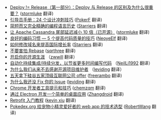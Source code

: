* [Deploy != Release（第一部分）：Deploy 与 Release 的区别及为什么很重要？](https://juejin.im/post/5ad80983f265da505c3c1b3a) ([stormluke](https://github.com/stormluke) 翻译)
* [引导员手册：24 个设计冲刺技巧](https://juejin.im/post/5ae3254d6fb9a07abc29a741) ([PokerF](https://github.com/PokerF) 翻译)
* [简短而又完全精确的编程语言历史](https://juejin.im/post/5ac1b8a25188255c637b1cd5) ([Starriers](https://github.com/Starriers) 翻译)
* [让 Apache Cassandra 尾部延迟减小 10 倍（已开源）](https://juejin.im/post/5ac31083f265da239a5fff0c) ([stormluke](https://github.com/stormluke) 翻译)
* [良好的编码习惯 — 5 个提高代码质量的技巧](https://juejin.im/post/5abc584251882555867f7f1e) ([NeoyeElf](https://github.com/NeoyeElf) 翻译)
* [如何修改域名来提高国际增长率](https://juejin.im/post/5aaf0542f265da239530c653) ([Starriers](https://github.com/Starriers) 翻译)
* [不要害怕 Rebase](https://juejin.im/post/5ab1bdbe518825556e5df5f8) ([sqrthree](https://github.com/sqrthree) 翻译)
* [开启你的开源生涯](https://juejin.im/post/5a5c029d51882573432d21ff) （[zwwill](https://github.com/zwwill) 翻译）
* [自动化持续集成/持续分发，以节省更多时间编写代码](https://juejin.im/post/5a44aab86fb9a044ff31c418) （[NeilLi1992](https://github.com/NeilLi1992) 翻译）
* [为什么我们从来不去感谢开源项目维护者](https://juejin.im/post/5a40c20b518825696f7e3c23) （[leviding](https://github.com/leviding) 翻译）
* [五天拿下硅谷五家顶级互联网公司 offer](https://juejin.im/post/5a1247d26fb9a0452a3bec33) ([freerambo](https://github.com/freerambo) 翻译)
* [为什么我还没 Fix 你的 Issue](https://juejin.im/post/59950fd9f265da248535b46d?utm_source=gold-miner&utm_medium=readme&utm_campaign=github) ([leviding](https://github.com/leviding) 翻译)
* [Chrome 开发者工具提示和技巧](http://gold.xitu.io/entry/56d56f4dc4c971005193ecec?utm_source=gold-miner&utm_medium=readme&utm_campaign=github) ([chemzqm](https://github.com/chemzqm) 翻译)
* [通过 Electron 开发一个简单的桌面应用](http://gold.xitu.io/entry/56aae5e4a633bd0257ae4ab8?utm_source=gold-miner&utm_medium=readme&utm_campaign=github) ([Zhangdroid](https://github.com/Zhangdroid) 翻译)
* [Retrofit 入门教程](http://gold.xitu.io/entry/56cc4085128fe100580dd0ca?utm_source=gold-miner&utm_medium=readme&utm_campaign=github) ([kevin xiu](https://github.com/xiuweikang) 翻译)
* [Pokedex.org 给宠物小精灵爱好者的 web app 的技术选型](http://gold.xitu.io/entry/56cebb8edf0eea79dc7c1ff0?utm_source=gold-miner&utm_medium=readme&utm_campaign=github) ([RobertWang](https://github.com/RobertWang) 翻译)
